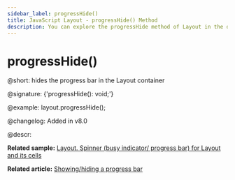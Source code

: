 ```yaml
---
sidebar_label: progressHide()
title: JavaScript Layout - progressHide() Method 
description: You can explore the progressHide method of Layout in the documentation of the DHTMLX JavaScript UI library. Browse developer guides and API reference, try out code examples and live demos, and download a free 30-day evaluation version of DHTMLX Suite.
---
```


# progressHide()

@short: hides the progress bar in the Layout container

@signature: {'progressHide(): void;'}

@example:
layout.progressHide();

@changelog: Added in v8.0

@descr:

**Related sample:** [Layout. Spinner (busy indicator/ progress bar) for Layout and its cells](https://snippet.dhtmlx.com/vzrvf4rm)

**Related article:** [Showing/hiding a progress bar](layout/work_with_layout.md#showinghiding-a-progress-bar)
